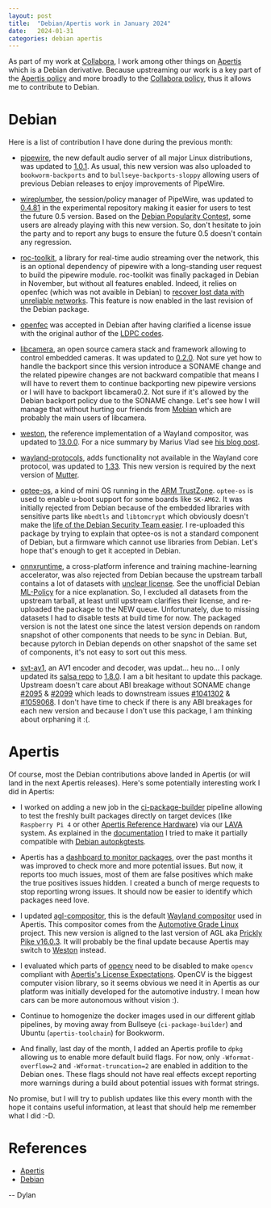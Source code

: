 ```yaml
---
layout: post
title:  "Debian/Apertis work in January 2024"
date:   2024-01-31
categories: debian apertis
---
```


As part of my work at [Collabora](https://www.collabora.com/), I work among
other things on [Apertis](https://www.apertis.org/) which is a Debian derivative.
Because upstreaming our work is a key part of the [Apertis policy](https://www.apertis.org/policies/upstreaming/)
and more broadly to the [Collabora policy](https://www.collabora.com/about-us/open-source.html),
thus it allows me to contribute to Debian.

# Debian

Here is a list of contribution I have done during the previous month:

- [pipewire](https://tracker.debian.org/pkg/pipewire), the new default audio server
  of all major Linux distributions, was updated to [1.0.1](https://gitlab.freedesktop.org/pipewire/pipewire/-/releases/1.0.1).
  As usual, this new version was also uploaded to `bookworm-backports`
  and to `bullseye-backports-sloppy` allowing users of previous Debian releases
  to enjoy improvements of PipeWire.
- [wireplumber](https://tracker.debian.org/pkg/wireplumber), the session/policy
  manager of PipeWire, was updated to [0.4.81](https://gitlab.freedesktop.org/pipewire/wireplumber/-/releases/0.4.81)
  in the experimental repository making it easier for users to test the future
  0.5 version.
  Based on the [Debian Popularity Contest](https://qa.debian.org/popcon.php?package=wireplumber),
  some users are already playing with this new version. So, don't hesitate to
  join the party and to report any bugs to ensure the future 0.5 doesn't contain
  any regression.
- [roc-toolkit](https://tracker.debian.org/pkg/roc-toolkit), a library for
  real-time audio streaming over the network, this is an optional dependency of
  pipewire with a long-standing user request to build the pipewire module.
  roc-toolkit was finally packaged in Debian in November, but without all
  features enabled.   Indeed, it relies on openfec (which was not avaible in
  Debian) to   [recover lost data with unreliable networks](https://roc-streaming.org/toolkit/docs/internals/fec.html).
  This feature is now enabled in the last revision of the Debian package.
- [openfec](https://tracker.debian.org/pkg/openfec) was accepted in Debian
  after having clarified a license issue with the original author of the
  [LDPC codes](https://github.com/radfordneal/LDPC-codes/issues/7).

- [libcamera](https://tracker.debian.org/pkg/libcamera), an open source camera
  stack and framework allowing to control embedded cameras. It was updated to
  [0.2.0](https://git.libcamera.org/libcamera/libcamera.git/tag/?h=v0.2.0).
  Not sure yet how to handle the backport since this version introduce a SONAME
  change and the related pipewire changes are not backward compatible that means
  I will have to revert them to continue backporting new pipewire versions or I
  will have to backport libcamera0.2. Not sure if it's allowed by the Debian
  backport policy due to the SONAME change. Let's see how I will manage that
  without hurting our friends from [Mobian](https://mobian-project.org/) which
  are probably the main users of libcamera.
- [weston](https://tracker.debian.org/pkg/weston), the reference implementation
  of a Wayland compositor, was updated to [13.0.0](https://lists.freedesktop.org/archives/wayland-devel/2023-November/043326.html).
  For a nice summary by Marius Vlad see [his blog post](https://www.collabora.com/news-and-blog/news-and-events/weston-13-release-backends-consolidation.html).
- [wayland-protocols](https://tracker.debian.org/pkg/wayland-protocols), adds
  functionality not available in the Wayland core protocol, was updated to
  [1.33](https://lists.freedesktop.org/archives/wayland-devel/2024-January/043400.html).
  This new version is required by the next version of [Mutter](https://mutter.gnome.org/).

- [optee-os](https://salsa.debian.org/debian/optee-os), a kind of mini OS
  running in the [ARM TrustZone](https://www.arm.com/technologies/trustzone-for-cortex-m).
  `optee-os` is used to enable u-boot support for some boards like `SK-AM62`.
  It was initially rejected from Debian because of the embedded libraries with
  sensitive parts like `mbedtls` and `libtomcrypt` which obviously doesn't make
  the [life of the Debian Security Team easier](https://wiki.debian.org/UpstreamGuide#No_inclusion_of_third_party_code).
  I re-uploaded this package by trying to explain that optee-os is not a standard
  component of Debian, but a firmware which cannot use libraries from Debian.
  Let's hope that's enough to get it accepted in Debian.
- [onnxruntime](https://salsa.debian.org/deeplearning-team/onnxruntime), a
  cross-platform inference and training machine-learning accelerator, was also
  rejected from Debian because the upstream tarball contains a lot of datasets
  with [unclear license](https://github.com/microsoft/onnxruntime/issues/8963).
  See the unofficial Debian [ML-Policy](https://salsa.debian.org/deeplearning-team/ml-policy/-/blob/master/ML-Policy.rst)
  for a nice explanation. So, I excluded all datasets from the upstream tarball,
  at least until upstream clarifies their license, and re-uploaded the package
  to the NEW queue.
  Unfortunately, due to missing datasets I had to disable tests at build time
  for now. The packaged version is not the latest one since the latest version
  depends on random snapshot of other components that needs to be sync in Debian.
  But, because pytorch in Debian depends on other snapshot of the same set of
  components, it's not easy to sort out this mess.

- [svt-av1](https://tracker.debian.org/pkg/svt-av1), an AV1 encoder and decoder,
  was updat... heu no... I only updated its [salsa repo](https://salsa.debian.org/multimedia-team/svt-av1)
  to [1.8.0](https://gitlab.com/AOMediaCodec/SVT-AV1/-/releases/v1.8.0). I am a
  bit hesitant to update this package. Upstream doesn't care about ABI breakage
  without SONAME change [#2095](https://gitlab.com/AOMediaCodec/SVT-AV1/-/issues/2095)
  & [#2099](https://gitlab.com/AOMediaCodec/SVT-AV1/-/issues/2099) which leads
  to downstream issues [#1041302](https://bugs.debian.org/1041302) &
  [#1059068](https://bugs.debian.org/1059068). I don't have time to check if there
  is any ABI breakages for each new version and because I don't use this package,
  I am thinking about orphaning it :(.

# Apertis
Of course, most the Debian contributions above landed in Apertis (or will land
in the next Apertis releases). Here's some potentially interesting work I did in
Apertis:

- I worked on adding a new job in the [ci-package-builder](https://gitlab.apertis.org/infrastructure/ci-package-builder)
  pipeline allowing to test the freshly built packages directly on target devices
  (like `Raspberry Pi 4` or other [Apertis Reference Hardware](https://www.apertis.org/reference_hardware/))
  via our [LAVA](https://lava.collabora.dev/) system. As explained in the
  [documentation](https://www.apertis.org/guides/apertis-packages-testing/) I
  tried to make it partially compatible with [Debian autopkgtests](https://salsa.debian.org/ci-team/autopkgtest/-/blob/master/doc/README.package-tests.rst).

- Apertis has a [dashboard to monitor packages](https://infrastructure.pages.apertis.org/dashboard/),
  over the past months it was improved to check more and more potential issues.
  But now, it reports too much issues, most of them are false positives which make
  the true positives issues hidden. I created a bunch of merge requests to
  stop reporting wrong issues. It should now be easier to identify which packages
  need love.

- I updated [agl-compositor](https://gitlab.apertis.org/pkg/agl-compositor), this
  is the default [Wayland compositor](https://www.apertis.org/architecture/wayland_compositors/)
  used in Apertis. This compositor comes from the [Automotive Grade Linux](https://www.automotivelinux.org/)
  project. This new version is aligned to the last version of AGL aka
  [Prickly Pike v16.0.3](https://wiki.automotivelinux.org/agl-distro/release-notes#prickly_pike_v1603).
  It will probably be the final update because Apertis may switch to
  [Weston](https://wayland.pages.freedesktop.org/weston/) instead.

- I evaluated which parts of [opencv](https://tracker.debian.org/pkg/opencv) need
  to be disabled to make `opencv` compliant with
  [Apertis's License Expectations](https://www.apertis.org/policies/license-expectations/).
  OpenCV is the biggest computer vision library, so it seems obvious we need it in
  Apertis as our platform was initially developed for the automotive industry. I
  mean how cars can be more autonomous without vision :).

- Continue to homogenize the docker images used in our different gitlab pipelines,
  by moving away from Bullseye (`ci-package-builder`) and Ubuntu (`apertis-toolchain`)
  for Bookworm.

- And finally, last day of the month, I added an Apertis profile to `dpkg`
  allowing us to enable more default build flags. For now, only `-Wformat-overflow=2`
  and `-Wformat-truncation=2` are enabled in addition to the Debian ones. These flags
  should not have real effects except reporting more warnings during a build about
  potential issues with format strings.

No promise, but I will try to publish updates like this every month with the hope
it contains useful information, at least that should help me remember what I did :-D.

# References
- [Apertis](https://www.apertis.org/)
- [Debian](https://www.debian.org/)

--
Dylan
